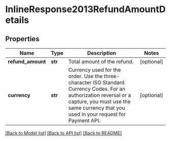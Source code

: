 # InlineResponse2013RefundAmountDetails

## Properties
Name | Type | Description | Notes
------------ | ------------- | ------------- | -------------
**refund_amount** | **str** | Total amount of the refund. | [optional] 
**currency** | **str** | Currency used for the order. Use the three-character ISO Standard Currency Codes.  For an authorization reversal or a capture, you must use the same currency that you used in your request for Payment API.  | [optional] 

[[Back to Model list]](../README.md#documentation-for-models) [[Back to API list]](../README.md#documentation-for-api-endpoints) [[Back to README]](../README.md)


